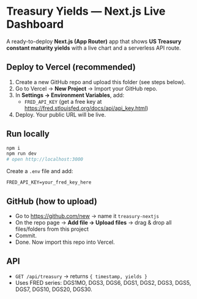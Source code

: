 # Treasury Yields — Next.js Live Dashboard

A ready-to-deploy **Next.js (App Router)** app that shows **US Treasury constant maturity yields** with a live chart and a serverless API route.

## Deploy to Vercel (recommended)
1. Create a new GitHub repo and upload this folder (see steps below).
2. Go to Vercel → **New Project** → Import your GitHub repo.
3. In **Settings → Environment Variables**, add:
   - `FRED_API_KEY` (get a free key at https://fred.stlouisfed.org/docs/api/api_key.html)
4. Deploy. Your public URL will be live.

## Run locally
```bash
npm i
npm run dev
# open http://localhost:3000
```
Create a `.env` file and add:
```
FRED_API_KEY=your_fred_key_here
```

## GitHub (how to upload)
- Go to https://github.com/new → name it `treasury-nextjs`
- On the repo page → **Add file → Upload files** → drag & drop all files/folders from this project
- Commit.
- Done. Now import this repo into Vercel.

## API
- `GET /api/treasury` → returns `{ timestamp, yields }`
- Uses FRED series: DGS1MO, DGS3, DGS6, DGS1, DGS2, DGS3, DGS5, DGS7, DGS10, DGS20, DGS30.
